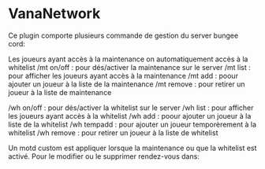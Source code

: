 # VanaNetwork
Ce plugin comporte plusieurs commande de gestion du server bungee cord:

Les joueurs ayant accès à la maintenance on automatiquement accès à la whitelist
/mt on/off          : pour dés/activer la maintenance sur le server
/mt list            : pour afficher les joueurs ayant accès à la maintenance
/mt add <pseudo>    : poour ajouter un joueur à la liste de la maintenance
/mt remove <pseudo> : pour retirer un joueur à la liste de maintenance

/wh on/off          : pour dés/activer la whitelist sur le server
/wh list            : pour afficher les joueurs ayant accès à la whitelist
/wh add <pseudo>    : poour ajouter un joueur à la liste de la whitelist
/wh tempadd <pseudo>: pour ajouter un joueur temporèrement à la whitelist
/wh remove <pseudo> : pour retirer un joueur à la liste de whitelist


Un motd custom est appliquer lorsque la maintenance ou que la whitelist est activé. 
Pour le modifier ou le supprimer rendez-vous dans: 
